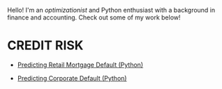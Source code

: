 Hello! I'm an *optimizationist* and Python enthusiast with a background in finance and accounting. Check out some of my work below!

# CREDIT RISK
- [Predicting Retail Mortgage Default (Python)](https://github.com/Hoale2908/retail_mortgage/blob/a4f35e5efdadcb9ecf4a7e41cda5a45583035766/Retail%20Mortgage%20Portfolio%20Model.ipynb)


- [Predicting Corporate Default (Python)](https://github.com/Hoale2908/Predicting-Company-Default/blob/main/README.md)
